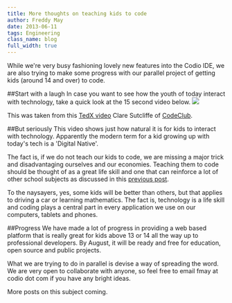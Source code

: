 ```yaml
---
title: More thoughts on teaching kids to code
author: Freddy May
date: 2013-06-11
tags: Engineering
class_name: blog
full_width: true
---
```


While we're very busy fashioning lovely new features into the Codio IDE, we are also trying to make some progress with our parallel project of getting kids (around 14 and over) to code.

##Start with a laugh
In case you want to see how the youth of today interact with technology, take a quick look at the 15 second video below.
  <a href="http://www.youtube.com/v/OyGa9SC-MXQ?autoplay=1" class="fancybox fancybox.iframe" id="video">
    <img src="//i3.ytimg.com/vi/OyGa9SC-MXQ/mqdefault.jpg">
  </a>

This was taken from this [TedX video](http://www.youtube.com/v/ng7sf2_peFg?autoplay=1) Clare Sutcliffe of [CodeClub](http://codeclub.org.uk/).

##But seriously
This video shows just how natural it is for kids to interact with technology. Apparently the modern term for a kid growing up with today's tech is a 'Digital Native'.

The fact is, if we do not teach our kids to code, we are missing a major trick and  disadvantaging ourselves and our economies. Teaching them to code should be thought of as a great life skill and one that can reinforce a lot of other school subjects as discussed in this [previous post](/blog/2013/04/coding-art-math/).

To the naysayers, yes, some kids will be better than others, but that applies to driving a car or learning mathematics. The fact is, technology is a life skill and coding plays a central part in every application we use on our computers, tablets and phones.


##Progress
We have made a lot of progress in providing a web based platform that is really great for kids above 13 or 14 all the way up to professional developers. By August, it will be ready and free for education, open source and public projects.

What we are trying to do in parallel is devise a way of spreading the word. We are very open to collaborate with anyone, so feel free to email fmay at codio dot com if you have any bright ideas.

More posts on this subject coming.



